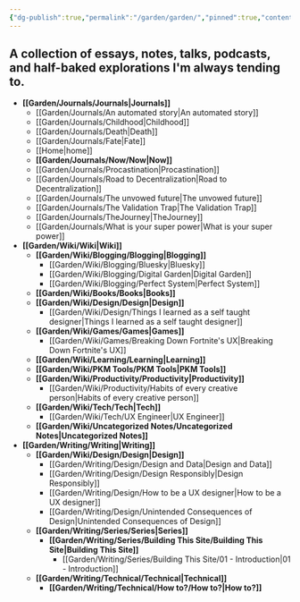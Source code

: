 ```yaml
---
{"dg-publish":true,"permalink":"/garden/garden/","pinned":true,"contentClasses":"foldernote","noteIcon":3,"created":"2024-12-01T18:58:02.093+01:00","updated":"2024-12-08T20:41:46.063+01:00"}
---
```


## A collection of essays, notes, talks, podcasts, and half-baked explorations I'm always tending to.

- **[[Garden/Journals/Journals\|Journals]]**
	- [[Garden/Journals/An automated story\|An automated story]]
	- [[Garden/Journals/Childhood\|Childhood]]
	- [[Garden/Journals/Death\|Death]]
	- [[Garden/Journals/Fate\|Fate]]
	- [[Home\|home]]
	- **[[Garden/Journals/Now/Now\|Now]]**
	- [[Garden/Journals/Procastination\|Procastination]]
	- [[Garden/Journals/Road to Decentralization\|Road to Decentralization]]
	- [[Garden/Journals/The unvowed future\|The unvowed future]]
	- [[Garden/Journals/The Validation Trap\|The Validation Trap]]
	- [[Garden/Journals/TheJourney\|TheJourney]]
	- [[Garden/Journals/What is your super power\|What is your super power]]
- **[[Garden/Wiki/Wiki\|Wiki]]**
	- **[[Garden/Wiki/Blogging/Blogging\|Blogging]]**
		- [[Garden/Wiki/Blogging/Bluesky\|Bluesky]]
		- [[Garden/Wiki/Blogging/Digital Garden\|Digital Garden]]
		- [[Garden/Wiki/Blogging/Perfect System\|Perfect System]]
	- **[[Garden/Wiki/Books/Books\|Books]]**
	- **[[Garden/Wiki/Design/Design\|Design]]**
		- [[Garden/Wiki/Design/Things I learned as a self taught designer\|Things I learned as a self taught designer]]
	- **[[Garden/Wiki/Games/Games\|Games]]**
		- [[Garden/Wiki/Games/Breaking Down Fortnite's UX\|Breaking Down Fortnite's UX]]
	- **[[Garden/Wiki/Learning/Learning\|Learning]]**
	- **[[Garden/Wiki/PKM Tools/PKM Tools\|PKM Tools]]**
	- **[[Garden/Wiki/Productivity/Productivity\|Productivity]]**
		- [[Garden/Wiki/Productivity/Habits of every creative person\|Habits of every creative person]]
	- **[[Garden/Wiki/Tech/Tech\|Tech]]**
		- [[Garden/Wiki/Tech/UX Engineer\|UX Engineer]]
	- **[[Garden/Wiki/Uncategorized Notes/Uncategorized Notes\|Uncategorized Notes]]**
- **[[Garden/Writing/Writing\|Writing]]**
	- **[[Garden/Wiki/Design/Design\|Design]]**
		- [[Garden/Writing/Design/Design and Data\|Design and Data]]
		- [[Garden/Writing/Design/Design Responsibly\|Design Responsibly]]
		- [[Garden/Writing/Design/How to be a UX designer\|How to be a UX designer]]
		- [[Garden/Writing/Design/Unintended Consequences of Design\|Unintended Consequences of Design]]
	- **[[Garden/Writing/Series/Series\|Series]]**
		- **[[Garden/Writing/Series/Building This Site/Building This Site\|Building This Site]]**
			- [[Garden/Writing/Series/Building This Site/01 - Introduction\|01 - Introduction]]
	- **[[Garden/Writing/Technical/Technical\|Technical]]**
		- **[[Garden/Writing/Technical/How to?/How to?\|How to?]]**


